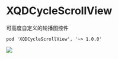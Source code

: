 # XQDCycleScrollView
可高度自定义的轮播图控件

```
pod 'XQDCycleScrollView', '~> 1.0.0'
```

![](http://ww4.sinaimg.cn/mw690/8980224fgw1f57htf9m3cg208k0f9n0u.gif)
